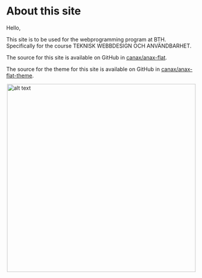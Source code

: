 About this site
==============================================

Hello,

This site is to be used for the webprogramming program at BTH. Specifically for the course TEKNISK WEBBDESIGN OCH ANVÄNDBARHET.



The source for this site is available on GitHub in [canax/anax-flat](https://github.com/erab17/Anax-Flat).

The source for the theme for this site is available on GitHub in [canax/anax-flat-theme](https://github.com/erab17/anax-flat-theme).


<img src="img/test.jpg" alt="alt text" style="width:500px; display:block; margin:auto;">
